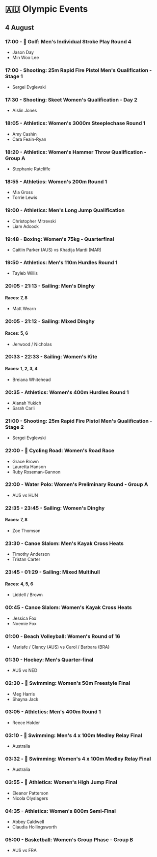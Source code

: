 # 🇦🇺 Olympic Events

## 4 August

### 17:00 - 🏅 Golf: Men's Individual Stroke Play Round 4
* Jason Day
* Min Woo Lee

### 17:00 - Shooting: 25m Rapid Fire Pistol Men's Qualification - Stage 1
* Sergei Evglevski

### 17:30 - Shooting: Skeet Women's Qualification - Day 2
* Aislin Jones

### 18:05 - Athletics: Women's 3000m Steeplechase Round 1
* Amy Cashin
* Cara Feain-Ryan

### 18:20 - Athletics: Women's Hammer Throw Qualification - Group A
* Stephanie Ratcliffe

### 18:55 - Athletics: Women's 200m Round 1
* Mia Gross
* Torrie Lewis

### 19:00 - Athletics: Men's Long Jump Qualification
* Christopher Mitrevski
* Liam Adcock

### 19:48 - Boxing: Women's 75kg - Quarterfinal
* Caitlin Parker (AUS) vs Khadija Mardi (MAR)

### 19:50 - Athletics: Men's 110m Hurdles Round 1
* Tayleb Willis

### 20:05 - 21:13 - Sailing: Men's Dinghy
#### Races: 7, 8
* Matt Wearn

### 20:05 - 21:12 - Sailing: Mixed Dinghy
#### Races: 5, 6
* Jerwood / Nicholas

### 20:33 - 22:33 - Sailing: Women's Kite
#### Races: 1, 2, 3, 4
* Breiana Whitehead

### 20:35 - Athletics: Women's 400m Hurdles Round 1
* Alanah Yukich
* Sarah Carli

### 21:00 - Shooting: 25m Rapid Fire Pistol Men's Qualification - Stage 2
* Sergei Evglevski

### 22:00 - 🏅 Cycling Road: Women's Road Race
* Grace Brown
* Lauretta Hanson
* Ruby Roseman-Gannon

### 22:00 - Water Polo: Women's Preliminary Round - Group A
* AUS vs HUN

### 22:35 - 23:45 - Sailing: Women's Dinghy
#### Races: 7, 8
* Zoe Thomson

### 23:30 - Canoe Slalom: Men's Kayak Cross Heats
* Timothy Anderson
* Tristan Carter

### 23:45 - 01:29 - Sailing: Mixed Multihull
#### Races: 4, 5, 6
* Liddell / Brown

### 00:45 - Canoe Slalom: Women's Kayak Cross Heats
* Jessica Fox
* Noemie Fox

### 01:00 - Beach Volleyball: Women's Round of 16
* Mariafe / Clancy (AUS) vs Carol / Barbara (BRA)

### 01:30 - Hockey: Men's Quarter-final
* AUS vs NED

### 02:30 - 🏅 Swimming: Women's 50m Freestyle Final
* Meg Harris
* Shayna Jack

### 03:05 - Athletics: Men's 400m Round 1
* Reece Holder

### 03:10 - 🏅 Swimming: Men's 4 x 100m Medley Relay Final
* Australia

### 03:32 - 🏅 Swimming: Women's 4 x 100m Medley Relay Final
* Australia

### 03:55 - 🏅 Athletics: Women's High Jump Final
* Eleanor Patterson
* Nicola Olyslagers

### 04:35 - Athletics: Women's 800m Semi-Final
* Abbey Caldwell
* Claudia Hollingsworth

### 05:00 - Basketball: Women's Group Phase - Group B
* AUS vs FRA

